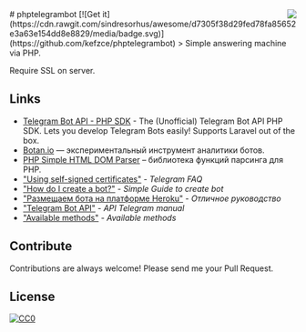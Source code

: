 <img src="https://github.com/matiassingers/awesome-readme/blob/master/icon.png?raw=true" align="right" />
# phptelegrambot [![Get it](https://cdn.rawgit.com/sindresorhus/awesome/d7305f38d29fed78fa85652e3a63e154dd8e8829/media/badge.svg)](https://github.com/kefzce/phptelegrambot)
> Simple answering machine via PHP.

Require SSL on server.

## Links
- [Telegram Bot API -  PHP SDK](https://github.com/irazasyed/telegram-bot-sdk) - The (Unofficial) Telegram Bot API PHP SDK. Lets you develop Telegram Bots easily! Supports Laravel out of the box.
- [Botan.io](http://botan.io/) — экспериментальный инструмент аналитики ботов.
- [PHP Simple HTML DOM Parser](http://simplehtmldom.sourceforge.net/) – библиотека функций парсинга для PHP.
- ["Using self-signed certificates"](https://core.telegram.org/bots/self-signed) - *Telegram FAQ*
- ["How do I create a bot?"](https://core.telegram.org/bots/faq#how-do-i-create-a-bot) - *Simple Guide to create bot*
- ["Размещаем бота на платформе Heroku"](http://blizzy.ru/telegram/razmesaem-bota-na-platforme-heroku) - *Отличное руководство*
- ["Telegram Bot API"](https://core.telegram.org/bots/api) - *API Telegram manual*
- ["Available methods"](https://core.telegram.org/bots/api#available-methods) - *Available  methods*


## Contribute

Contributions are always welcome!
Please send me your  Pull Request.


## License

[![CC0](https://licensebuttons.net/p/zero/1.0/88x31.png)](http://creativecommons.org/publicdomain/zero/1.0/)

